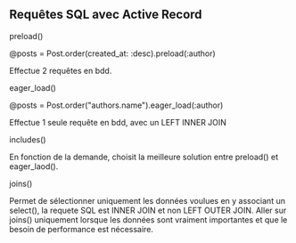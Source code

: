 ## Requêtes SQL avec Active Record

preload()

  @posts = Post.order(created_at: :desc).preload(:author)

  Effectue 2 requêtes en bdd.

eager_load()

  @posts = Post.order("authors.name").eager_load(:author)

  Effectue 1 seule requête en bdd, avec un LEFT INNER JOIN

includes()

  En fonction de la demande, choisit la meilleure solution entre preload() et eager_laod().

joins()

  Permet de sélectionner uniquement les données voulues en y associant un select(), la requete SQL est INNER JOIN et non LEFT OUTER JOIN.
  Aller sur joins() uniquement lorsque les données sont vraiment importantes et que le besoin de performance est nécessaire.
